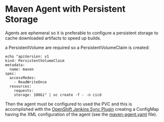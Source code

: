 # Maven Agent with Persistent Storage

Agents are ephemeral so it is preferable to configure a persistent storage to cache downloaded artifacts to speed up builds.

a PersistentVolume are required so a PersistentVolumeClaim is created:

    echo "apiVersion: v1
    kind: PersistentVolumeClaim
    metadata:
      name: maven
    spec:
      accessModes:
        - ReadWriteOnce
      resources:
        requests:
        storage: 100Gi" | oc create -f - -n cicd

Then the agent must be configured to used the PVC and this is accomplished with the [OpenShift Jenkins Sync Plugin](https://github.com/openshift/jenkins-sync-plugin) creating a ConfigMap having the XML configuration of the agent (see the [maven-agent.yaml](./maven-agent.yaml) file).



